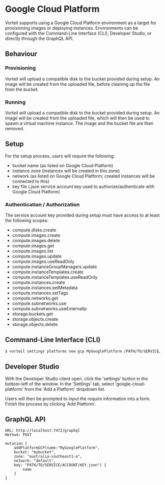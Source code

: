# Google Cloud Platform

Vorteil supports using a Google Cloud Platform environment as a target for provisioning images or deploying instances. Environments can be configured with the Command-Line Interface (CLI), Developer Studio, or directly through the GraphQL API.

## Behaviour
### Provisioning
Vorteil will upload a compatible disk to the bucket provided during setup. An image will be created from the uploaded file, before cleaning up the file from the bucket.

### Running
Vorteil will upload a compatible disk to the bucket provided during setup. An image will be created from the uploaded file, which will then be used to spawn a virtual machine instance. The image and the bucket file are then removed.

## Setup
For the setup process, users will require the following:

- bucket name (as listed on Google Cloud Platform)
- instance zone (instances will be created in this zone)
- network (as listed on Google Cloud Platform; created instances will be connected to this)
- key file (.json service account key used to authorize/authenticate with Google Cloud Platform)

### Authentication / Authorization
The service account key provided during setup must have access to at least the following scopes:

- compute.disks.create
- compute.images.create
- compute.images.delete
- compute.images.get
- compute.images.list
- compute.images.update
- compute.images.useReadOnly
- compute.instanceGroupManagers.update
- compute.instanceTemplates.create
- compute.instanceTemplates.useReadOnly
- compute.instances.create
- compute.instances.setMetadata
- compute.instances.setTags
- compute.networks.get
- compute.subnetworks.use
- compute.subnetworks.useExternalIp
- storage.buckets.get
- storage.objects.create
- storage.objects.delete

## Command-Line Interface (CLI)
```bash
$ vorteil settings platforms new gcp MyGooglePlatform /PATH/TO/SERVICE/ACCOUNT/KEY.json --bucket mybucket --network default --zone australia-southeast1-a
```

## Developer Studio
With the Developer Studio client open, click the 'settings' button in the bottom-left of the window. In the 'Settings' tab, select 'google-cloud-platform' from the 'Add a Platform' dropdown list.

Users will then be prompted to input the require information into a form. Finish the process by clicking 'Add Platform'.

## GraphQL API
```
URL: http://localhost:7472/graphql
Method: POST

mutation {
    addPlatformGCP(name:"MyGooglePlatform",
    bucket: "mybucket",
    zone: "australia-southeast1-a",
    network: "default",
    key: "PATH/TO/SERVICE/ACCOUNT/KEY.json") {
        name
    }
}
```